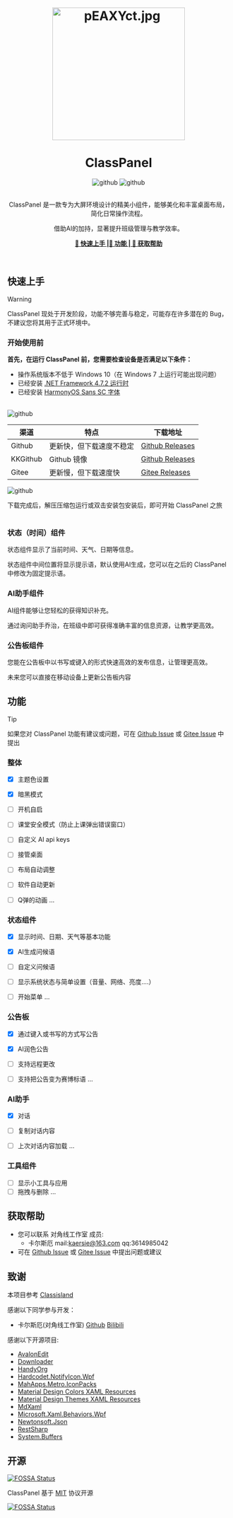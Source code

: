﻿<div align="center">

  
# <img src="https://s21.ax1x.com/2025/01/23/pEAXYct.md.jpg" alt="pEAXYct.jpg" width="300" height="300"/><br><br>  ClassPanel


<img src="https://img.shields.io/badge/对角线工作室-维护与更新-blue" alt="github">
<img src="https://img.shields.io/github/v/release/kaersie/ClassPanel?include_prereleases&style=flat-square&color=red&label=%E6%B5%8B%E8%AF%95%E7%89%88&style=flat-round" alt="github">
<br><br>


ClassPanel 是一款专为大屏环境设计的精美小组件，能够美化和丰富桌面布局，简化日常操作流程。

借助AI的加持，显著提升班级管理与教学效率。
 
**[👏 快速上手 ](#快速上手)|[📌 功能 ](#功能)|[ 🧤 获取帮助 ](#获取帮助)**
</div>
 <br>
 
## 快速上手
 
> [!Warning]
>
> ClassPanel 现处于开发阶段，功能不够完善与稳定，可能存在许多潜在的 Bug，不建议您将其用于正式环境中。
### 开始使用前
**首先，在运行 ClassPanel 前，您需要检查设备是否满足以下条件：**
- 操作系统版本不低于 Windows 10（在 Windows 7 上运行可能出现问题）
- 已经安装 [.NET Framework 4.7.2 运行时](https://dotnet.microsoft.com/zh-cn/download/dotnet-framework/net472)
- 已经安装 [HarmonyOS Sans SC 字体](https://developer.huawei.com/consumer/cn/design/resource-V1/)

<br>
<img src="https://img.shields.io/github/v/release/kaersie/ClassPanel?include_prereleases&style=flat-square&color=red&label=%E6%B5%8B%E8%AF%95%E7%89%88&style=flat-round" alt="github">

| 渠道 | 特点 | 下载地址 |
| --- | --- | --- |
| Github | 更新快，但下载速度不稳定 | [Github Releases](https://github.com/Kaersie/ClassPanel/releases)|
| KKGithub | Github 镜像| [Github Releases](https://github.com/Kaersie/ClassPanel/releases)|
| Gitee | 更新慢，但下载速度快 | [Gitee Releases](https://gitee.com/diagonal-studio/ClassPanel/releases)|


<img src="https://img.shields.io/badge/正式版-敬请期待-red" alt="github">

下载完成后，解压压缩包运行或双击安装包安装后，即可开始 ClassPanel 之旅
<br><br>


### 状态（时间）组件
状态组件显示了当前时间、天气、日期等信息。

状态组件中间位置将显示提示语，默认使用AI生成，您可以在之后的 ClassPanel 中修改为固定提示语。


### AI助手组件
AI组件能够让您轻松的获得知识补充。

通过询问助手乔治，在班级中即可获得准确丰富的信息资源，让教学更高效。


### 公告板组件
您能在公告板中以书写或键入的形式快速高效的发布信息，让管理更高效。

未来您可以直接在移动设备上更新公告板内容


## 功能

> [!Tip]
>
> 如果您对 ClassPanel 功能有建议或问题，可在 [Github Issue](https://github.com/Kaersie/ClassPanel/issues) 或 [Gitee Issue](https://gitee.com/diagonal-studio/ClassPanel/issues) 中提出


### 整体
- [x] 主题色设置
- [x] 暗黑模式
- [ ] 开机自启
- [ ] 课堂安全模式（防止上课弹出错误窗口）
- [ ] 自定义 AI api keys
- [ ] 接管桌面
- [ ] 布局自动调整
- [ ] 软件自动更新
- [ ] Q弹的动画
...


### 状态组件
- [x] 显示时间、日期、天气等基本功能
- [x] AI生成问候语
- [ ] 自定义问候语
- [ ] 显示系统状态与简单设置（音量、网络、亮度....）
- [ ] 开始菜单
...


### 公告板
- [x] 通过键入或书写的方式写公告
- [x] AI润色公告
- [ ] 支持远程更改
- [ ] 支持把公告变为赛博标语
...


### AI助手
- [x] 对话
- [ ] 复制对话内容
- [ ] 上次对话内容加载
...


### 工具组件
- [ ] 显示小工具与应用
- [ ] 拖拽与删除
...

## 获取帮助
- 您可以联系 对角线工作室 成员:
  - 卡尔斯厄   mail:kaersie@163.com   qq:3614985042
- 可在 [Github Issue](https://github.com/Kaersie/ClassPanel/issues) 或 [Gitee Issue](https://gitee.com/diagonal-studio/ClassPanel/issues) 中提出问题或建议

## 致谢

本项目参考 [Classisland](https://github.com/ClassIsland/ClassIsland) 

感谢以下同学参与开发：
  - 卡尔斯厄(对角线工作室)   [Github](https://github.com/kaersie)   [Bilibili](https://space.bilibili.com/1026296481)
    
感谢以下开源项目:
  - [AvalonEdit](http://www.avalonedit.net/)
  - [Downloader](https://github.com/bezzad/Downloader)
  - [HandyOrg](https://github.com/HandyOrg/HandyControl)
  - [Hardcodet.NotifyIcon.Wpf](https://github.com/hardcodet/wpf-notifyicon)
  - [MahApps.Metro.IconPacks](https://github.com/MahApps/MahApps.Metro.IconPacks)
  - [Material Design Colors XAML Resources](https://github.com/MaterialDesignInXAML/MaterialDesignInXamlToolkit)
  - [Material Design Themes XAML Resources](https://github.com/MaterialDesignInXAML/MaterialDesignInXamlToolkit)
  - [MdXaml](https://github.com/whistyun/MdXaml)
  - [Microsoft.Xaml.Behaviors.Wpf](https://github.com/Microsoft/XamlBehaviorsWpf)
  - [Newtonsoft.Json](https://www.newtonsoft.com/json)
  - [RestSharp](https://restsharp.dev/)
  - [System.Buffers](https://github.com/dotnet/maintenance-packages)

## 开源

[![FOSSA Status](https://app.fossa.com/api/projects/git%2Bgithub.com%2FKaersie%2FClassPanel.svg?type=shield&issueType=license)](https://app.fossa.com/projects/git%2Bgithub.com%2FKaersie%2FClassPanel?ref=badge_shield&issueType=license)

ClassPanel 基于 [MIT](LISENSE) 协议开源

[![FOSSA Status](https://app.fossa.com/api/projects/git%2Bgithub.com%2FKaersie%2FClassPanel.svg?type=large&issueType=license)](https://app.fossa.com/projects/git%2Bgithub.com%2FKaersie%2FClassPanel?ref=badge_large&issueType=license)
